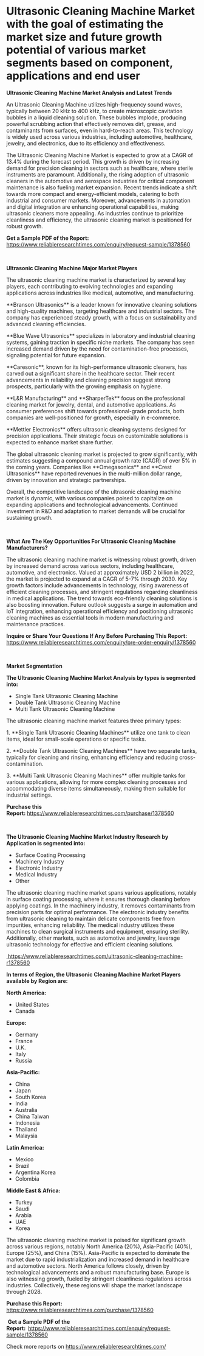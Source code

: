 <p><h1>Ultrasonic Cleaning Machine Market with the goal of estimating the market size and future growth potential of various market segments based on component, applications and end user</h1></p><p><strong>Ultrasonic Cleaning Machine Market Analysis and Latest Trends</strong></p>
<p><p>An Ultrasonic Cleaning Machine utilizes high-frequency sound waves, typically between 20 kHz to 400 kHz, to create microscopic cavitation bubbles in a liquid cleaning solution. These bubbles implode, producing powerful scrubbing action that effectively removes dirt, grease, and contaminants from surfaces, even in hard-to-reach areas. This technology is widely used across various industries, including automotive, healthcare, jewelry, and electronics, due to its efficiency and effectiveness.</p><p>The Ultrasonic Cleaning Machine Market is expected to grow at a CAGR of 13.4% during the forecast period. This growth is driven by increasing demand for precision cleaning in sectors such as healthcare, where sterile instruments are paramount. Additionally, the rising adoption of ultrasonic cleaners in the automotive and aerospace industries for critical component maintenance is also fueling market expansion. Recent trends indicate a shift towards more compact and energy-efficient models, catering to both industrial and consumer markets. Moreover, advancements in automation and digital integration are enhancing operational capabilities, making ultrasonic cleaners more appealing. As industries continue to prioritize cleanliness and efficiency, the ultrasonic cleaning market is positioned for robust growth.</p></p>
<p><strong>Get a Sample PDF of the Report:&nbsp;</strong> <a href="https://www.reliableresearchtimes.com/enquiry/request-sample/1378560?utm_campaign=2007&utm_medium=2&utm_source=Github&utm_content=ia&utm_term=08042025&utm_id=ultrasonic-cleaning-machine">https://www.reliableresearchtimes.com/enquiry/request-sample/1378560</a></p>
<p>&nbsp;</p>
<p><strong>Ultrasonic Cleaning Machine Major Market Players</strong></p>
<p><p>The ultrasonic cleaning machine market is characterized by several key players, each contributing to evolving technologies and expanding applications across industries like medical, automotive, and manufacturing.</p><p>**Branson Ultrasonics** is a leader known for innovative cleaning solutions and high-quality machines, targeting healthcare and industrial sectors. The company has experienced steady growth, with a focus on sustainability and advanced cleaning efficiencies.</p><p>**Blue Wave Ultrasonics** specializes in laboratory and industrial cleaning systems, gaining traction in specific niche markets. The company has seen increased demand driven by the need for contamination-free processes, signaling potential for future expansion.</p><p>**Caresonic**, known for its high-performance ultrasonic cleaners, has carved out a significant share in the healthcare sector. Their recent advancements in reliability and cleaning precision suggest strong prospects, particularly with the growing emphasis on hygiene.</p><p>**L&R Manufacturing** and **SharperTek** focus on the professional cleaning market for jewelry, dental, and automotive applications. As consumer preferences shift towards professional-grade products, both companies are well-positioned for growth, especially in e-commerce.</p><p>**Mettler Electronics** offers ultrasonic cleaning systems designed for precision applications. Their strategic focus on customizable solutions is expected to enhance market share further.</p><p>The global ultrasonic cleaning market is projected to grow significantly, with estimates suggesting a compound annual growth rate (CAGR) of over 5% in the coming years. Companies like **Omegasonics** and **Crest Ultrasonics** have reported revenues in the multi-million dollar range, driven by innovation and strategic partnerships.</p><p>Overall, the competitive landscape of the ultrasonic cleaning machine market is dynamic, with various companies poised to capitalize on expanding applications and technological advancements. Continued investment in R&D and adaptation to market demands will be crucial for sustaining growth.</p></p>
<p>&nbsp;</p>
<p><strong>What Are The Key Opportunities For Ultrasonic Cleaning Machine Manufacturers?</strong></p>
<p><p>The ultrasonic cleaning machine market is witnessing robust growth, driven by increased demand across various sectors, including healthcare, automotive, and electronics. Valued at approximately USD 2 billion in 2022, the market is projected to expand at a CAGR of 5-7% through 2030. Key growth factors include advancements in technology, rising awareness of efficient cleaning processes, and stringent regulations regarding cleanliness in medical applications. The trend towards eco-friendly cleaning solutions is also boosting innovation. Future outlook suggests a surge in automation and IoT integration, enhancing operational efficiency and positioning ultrasonic cleaning machines as essential tools in modern manufacturing and maintenance practices.</p></p>
<p><strong>Inquire or Share Your Questions If Any Before Purchasing This Report:</strong> <a href="https://www.reliableresearchtimes.com/enquiry/pre-order-enquiry/1378560?utm_campaign=2007&utm_medium=2&utm_source=Github&utm_content=ia&utm_term=08042025&utm_id=ultrasonic-cleaning-machine">https://www.reliableresearchtimes.com/enquiry/pre-order-enquiry/1378560</a></p>
<p>&nbsp;</p>
<p><strong>Market Segmentation</strong></p>
<p><strong>The Ultrasonic Cleaning Machine Market Analysis by types is segmented into:</strong></p>
<p><ul><li>Single Tank Ultrasonic Cleaning Machine</li><li>Double Tank Ultrasonic Cleaning Machine</li><li>Multi Tank Ultrasonic Cleaning Machine</li></ul></p>
<p><p>The ultrasonic cleaning machine market features three primary types: </p><p>1. **Single Tank Ultrasonic Cleaning Machines** utilize one tank to clean items, ideal for small-scale operations or specific tasks.  </p><p>2. **Double Tank Ultrasonic Cleaning Machines** have two separate tanks, typically for cleaning and rinsing, enhancing efficiency and reducing cross-contamination.  </p><p>3. **Multi Tank Ultrasonic Cleaning Machines** offer multiple tanks for various applications, allowing for more complex cleaning processes and accommodating diverse items simultaneously, making them suitable for industrial settings.</p></p>
<p><strong>Purchase this Report:&nbsp;</strong><a href="https://www.reliableresearchtimes.com/purchase/1378560?utm_campaign=2007&utm_medium=2&utm_source=Github&utm_content=ia&utm_term=08042025&utm_id=ultrasonic-cleaning-machine">https://www.reliableresearchtimes.com/purchase/1378560</a></p>
<p>&nbsp;</p>
<p><strong>The Ultrasonic Cleaning Machine Market Industry Research by Application is segmented into:</strong></p>
<p><ul><li>Surface Coating Processing</li><li>Machinery Industry</li><li>Electronic Industry</li><li>Medical Industry</li><li>Other</li></ul></p>
<p><p>The ultrasonic cleaning machine market spans various applications, notably in surface coating processing, where it ensures thorough cleaning before applying coatings. In the machinery industry, it removes contaminants from precision parts for optimal performance. The electronic industry benefits from ultrasonic cleaning to maintain delicate components free from impurities, enhancing reliability. The medical industry utilizes these machines to clean surgical instruments and equipment, ensuring sterility. Additionally, other markets, such as automotive and jewelry, leverage ultrasonic technology for effective and efficient cleaning solutions.</p></p>
<p><a href="https://www.reliableresearchtimes.com/ultrasonic-cleaning-machine-r1378560?utm_campaign=2007&utm_medium=2&utm_source=Github&utm_content=ia&utm_term=08042025&utm_id=ultrasonic-cleaning-machine">&nbsp;https://www.reliableresearchtimes.com/ultrasonic-cleaning-machine-r1378560</a></p>
<p><strong>In terms of Region, the Ultrasonic Cleaning Machine Market Players available by Region are:</strong></p>
<p>
    <p> <strong> North America: </strong>
        <ul>
            <li>United States</li>
            <li>Canada</li>
        </ul>
        </p> 
    <p> <strong> Europe: </strong>
        <ul>
            <li>Germany</li>
            <li>France</li>
            <li>U.K.</li>
            <li>Italy</li>
            <li>Russia</li>
        </ul>
        </p> 
    <p> <strong> Asia-Pacific: </strong>
        <ul>
            <li>China</li>
            <li>Japan</li>
            <li>South Korea</li>
            <li>India</li>
            <li>Australia</li>
            <li>China Taiwan</li>
            <li>Indonesia</li>
            <li>Thailand</li>
            <li>Malaysia</li>
        </ul>
        </p> 
    <p> <strong> Latin America: </strong>
        <ul>
            <li>Mexico</li>
            <li>Brazil</li>
            <li>Argentina Korea</li>
            <li>Colombia</li>
        </ul>
        </p> 
    <p> <strong> Middle East & Africa: </strong>
        <ul>
            <li>Turkey</li>
            <li>Saudi</li>
            <li>Arabia</li>
            <li>UAE</li>
            <li>Korea</li>
        </ul>
    </p>
    </p>
<p><p>The ultrasonic cleaning machine market is poised for significant growth across various regions, notably North America (20%), Asia-Pacific (40%), Europe (25%), and China (15%). Asia-Pacific is expected to dominate the market due to rapid industrialization and increased demand in healthcare and automotive sectors. North America follows closely, driven by technological advancements and a robust manufacturing base. Europe is also witnessing growth, fueled by stringent cleanliness regulations across industries. Collectively, these regions will shape the market landscape through 2028.</p></p>
<p><strong>Purchase this Report: </strong><a href="https://www.reliableresearchtimes.com/purchase/1378560?utm_campaign=2007&utm_medium=2&utm_source=Github&utm_content=ia&utm_term=08042025&utm_id=ultrasonic-cleaning-machine">https://www.reliableresearchtimes.com/purchase/1378560</a></p>
<p>&nbsp;<strong>Get a Sample PDF of the Report:&nbsp;&nbsp;</strong><a href="https://www.reliableresearchtimes.com/enquiry/request-sample/1378560?utm_campaign=2007&utm_medium=2&utm_source=Github&utm_content=ia&utm_term=08042025&utm_id=ultrasonic-cleaning-machine">https://www.reliableresearchtimes.com/enquiry/request-sample/1378560</a></p>
<p><strong></strong></p>
<p>Check more reports on <a href="https://www.reliableresearchtimes.com/?utm_campaign=2007&utm_medium=2&utm_source=Github&utm_content=ia&utm_term=08042025&utm_id=ultrasonic-cleaning-machine">https://www.reliableresearchtimes.com/</a></p>